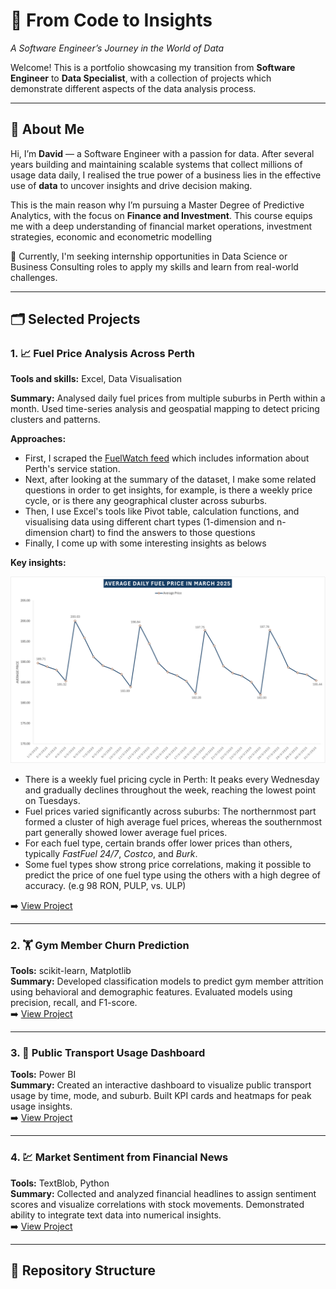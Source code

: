 # 🚀 From Code to Insights
*A Software Engineer’s Journey in the World of Data*

Welcome! This is a portfolio showcasing my transition from **Software Engineer** to **Data Specialist**, with a collection of projects which demonstrate different aspects of the data analysis process.

---

## 👋 About Me

Hi, I’m **David** — a Software Engineer with a passion for data.
After several years building and maintaining scalable systems that collect millions of usage data daily,  I realised the true power of a business lies in the effective use of **data** to uncover insights and drive decision making.

This is the main reason why I’m pursuing a Master Degree of Predictive Analytics, with the focus on **Finance and Investment**. This course equips me with a deep understanding of financial market operations, investment strategies, economic and econometric modelling


🎯 Currently, I'm seeking internship opportunities in Data Science or Business Consulting roles to apply my skills and learn from real-world challenges.

---

## 🗂️ Selected Projects

### 1. 📈 Fuel Price Analysis Across Perth  
**Tools and skills:** Excel, Data Visualisation

**Summary:** Analysed daily fuel prices from multiple suburbs in Perth within a month. Used time-series analysis and geospatial mapping to detect pricing clusters and patterns.

**Approaches:**
- First, I scraped the [FuelWatch feed](https://www.fuelwatch.wa.gov.au) which includes information about Perth's service station. 
- Next, after looking at the summary of the dataset, I  make some related questions in order to get insights, for example, is there a weekly price cycle, or is there any geographical cluster across suburbs.
- Then, I use Excel's tools like Pivot table, calculation functions, and visualising data using different chart types (1-dimension and n-dimension chart) to find the answers to those questions
- Finally, I come up with some interesting insights as belows

**Key insights:**  

![FuelPrice.png](FuelPrice.png)
- There is a weekly fuel pricing cycle in Perth: It peaks every Wednesday and gradually declines throughout the week, reaching the lowest point on Tuesdays.  
- Fuel prices varied significantly across suburbs: The northernmost part formed a cluster of high average fuel prices, whereas the southernmost part generally showed lower average fuel prices.
- For each fuel type, certain brands offer lower prices than others, typically *FastFuel 24/7*, *Costco*, and *Burk*.
- Some fuel types show strong price correlations, making it possible to predict the price of one fuel type using the others with a high degree of accuracy. (e.g 98 RON, PULP, vs. ULP)  

➡️ [View Project](https://curtin-my.sharepoint.com/:x:/g/personal/22802495_student_curtin_edu_au/EScKRx-m-IZKv0GUF4VSYXkBBMaQaK63WZbWk8ccUXVmUQ?e=WPCciL)

---

### 2. 🏋️ Gym Member Churn Prediction  
**Tools:** scikit-learn, Matplotlib  
**Summary:** Developed classification models to predict gym member attrition using behavioral and demographic features. Evaluated models using precision, recall, and F1-score.  
➡️ [View Project](link-to-project-folder)

---

### 3. 🚌 Public Transport Usage Dashboard  
**Tools:** Power BI  
**Summary:** Created an interactive dashboard to visualize public transport usage by time, mode, and suburb. Built KPI cards and heatmaps for peak usage insights.  
➡️ [View Project](link-to-project-folder)

---

### 4. 💹 Market Sentiment from Financial News  
**Tools:** TextBlob, Python  
**Summary:** Collected and analyzed financial headlines to assign sentiment scores and visualize correlations with stock movements. Demonstrated ability to integrate text data into numerical insights.  
➡️ [View Project](link-to-project-folder)

---

## 📁 Repository Structure

